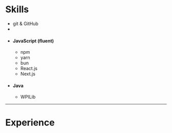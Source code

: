 # Skills

<!-- %% add devicons later %% -->
- git & GitHub
- 
- #### JavaScript (fluent)
	- npm
	- yarn
	- bun
	- React.js
	- Next.js
- #### Java
	- WPILib

---

# Experience

